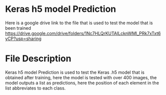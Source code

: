 # Keras h5 model Prediction

Here is a google drive link to the file that is used to test the model that is been trained 
https://drive.google.com/drive/folders/1Nc7HLQrKUTAILcknWMl_PRk7xTxt6yCP?usp=sharing

# File Description

Keras h5 model Prediction is used to test the Keras .h5 model that is obtained after training, here the model is tested with over 400 images, the model outputs a list as predictions, here the position of each element in the list abbreviates to each class.
